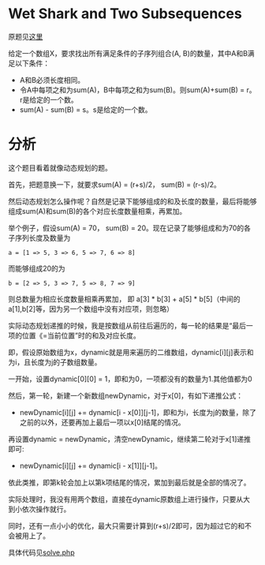 # Wet Shark and Two Subsequences
原题见[这里](https://www.hackerrank.com/challenges/wet-shark-and-two-subsequences/problem)

给定一个数组X，要求找出所有满足条件的子序列组合(A, B)的数量，其中A和B满足以下条件：
* A和B必须长度相同。
* 令A中每项之和为sum(A)，B中每项之和为sum(B)。则sum(A)+sum(B) = r。r是给定的一个数。
* sum(A) - sum(B) = s。s是给定的一个数。

# 分析
这个题目看着就像动态规划的题。

首先，把题意换一下，就要求sum(A) = (r+s)/2， sum(B) = (r-s)/2。

然后动态规划怎么操作呢？自然是记录下能够组成的和及长度的数量，最后将能够组成sum(A)和sum(B)的各个对应长度数量相乘，再累加。

举个例子，假设sum(A) = 70， sum(B) = 20。现在记录了能够组成和为70的各子序列长度及数量为
```
a = [1 => 5, 3 => 6, 5 => 7, 6 => 8]
```

而能够组成20的为
```
b = [2 => 5, 3 => 7, 5 => 8, 7 => 9]
```

则总数量为相应长度数量相乘再累加， 即 a[3] * b[3] + a[5] * b[5]（中间的a[1],b[2]等，因为另一个数组中没有对应项，则忽略）

实际动态规划递推的时候，我是按数组从前往后遍历的，每一轮的结果是“最后一项的位置《=当前位置”时的和及对应长度。

即，假设原始数组为x，dynamic就是用来遍历的二维数组，dynamic[i][j]表示和为i，且长度为j的子数组数量。

一开始，设置dynamic[0][0] = 1，即和为0，一项都没有的数量为1.其他值都为0

然后，第一轮，新建一个新数组newDynamic，对于x[0]，有如下递推公式：
* newDynamic[i][j] += dynamic[i - x[0]][j-1]，即和为i，长度为j的数量，除了之前的以外，还要再加上最后一项以x[0]结尾的情况。

再设置dynamic = newDynamic，清空newDynamic，继续第二轮对于x[1]递推即可:
* newDynamic[i][j] += dynamic[i - x[1]][j-1]。

依此类推，即第k轮会加上以第k项结尾的情况，累加到最后就是全部的情况了。

实际处理时，我没有用两个数组，直接在dynamic原数组上进行操作，只要从大到小依次操作就行。

同时，还有一点小小的优化，最大只需要计算到(r+s)/2即可，因为超过它的和不会被用上了。

具体代码见[solve.php](./solve.php)